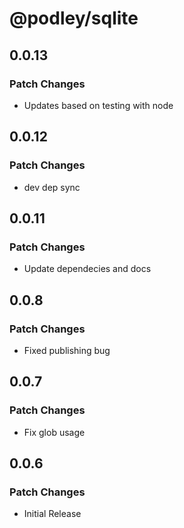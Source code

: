 # @podley/sqlite

## 0.0.13

### Patch Changes

- Updates based on testing with node

## 0.0.12

### Patch Changes

- dev dep sync

## 0.0.11

### Patch Changes

- Update dependecies and docs

## 0.0.8

### Patch Changes

- Fixed publishing bug

## 0.0.7

### Patch Changes

- Fix glob usage

## 0.0.6

### Patch Changes

- Initial Release
